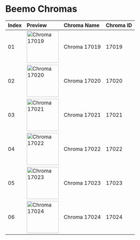 # Beemo Chromas

| Index | Preview | Chroma Name | Chroma ID |
|:---|:---|:---|:---|
| 01 | <img src='https://raw.communitydragon.org/latest/plugins/rcp-be-lol-game-data/global/default/v1/champion-chroma-images/17/17019.png' alt='Chroma 17019' width='100'> | Chroma 17019 | 17019 |
| 02 | <img src='https://raw.communitydragon.org/latest/plugins/rcp-be-lol-game-data/global/default/v1/champion-chroma-images/17/17020.png' alt='Chroma 17020' width='100'> | Chroma 17020 | 17020 |
| 03 | <img src='https://raw.communitydragon.org/latest/plugins/rcp-be-lol-game-data/global/default/v1/champion-chroma-images/17/17021.png' alt='Chroma 17021' width='100'> | Chroma 17021 | 17021 |
| 04 | <img src='https://raw.communitydragon.org/latest/plugins/rcp-be-lol-game-data/global/default/v1/champion-chroma-images/17/17022.png' alt='Chroma 17022' width='100'> | Chroma 17022 | 17022 |
| 05 | <img src='https://raw.communitydragon.org/latest/plugins/rcp-be-lol-game-data/global/default/v1/champion-chroma-images/17/17023.png' alt='Chroma 17023' width='100'> | Chroma 17023 | 17023 |
| 06 | <img src='https://raw.communitydragon.org/latest/plugins/rcp-be-lol-game-data/global/default/v1/champion-chroma-images/17/17024.png' alt='Chroma 17024' width='100'> | Chroma 17024 | 17024 |
